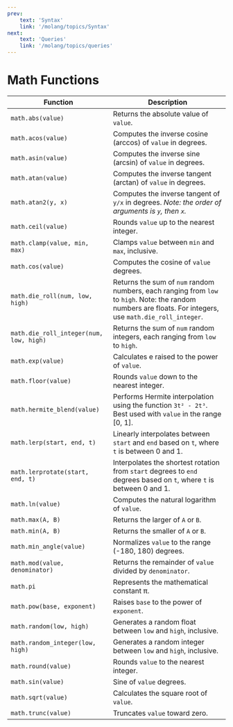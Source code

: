 ```yaml
---
prev:
    text: 'Syntax'
    link: '/molang/topics/Syntax'
next: 
    text: 'Queries'
    link: '/molang/topics/queries'
---
```

# Math Functions

| Function | Description |
| --- | --- |
| `math.abs(value)` | Returns the absolute value of `value`. |
| `math.acos(value)` | Computes the inverse cosine (arccos) of `value` in degrees. |
| `math.asin(value)` | Computes the inverse sine (arcsin) of `value` in degrees. |
| `math.atan(value)` | Computes the inverse tangent (arctan) of `value` in degrees. |
| `math.atan2(y, x)` | Computes the inverse tangent of `y/x` in degrees. *Note: the order of arguments is `y`, then `x`.* |
| `math.ceil(value)` | Rounds `value` up to the nearest integer. |
| `math.clamp(value, min, max)` | Clamps `value` between `min` and `max`, inclusive. |
| `math.cos(value)` | Computes the cosine of `value` degrees. |
| `math.die_roll(num, low, high)` | Returns the sum of `num` random numbers, each ranging from `low` to `high`. Note: the random numbers are floats. For integers, use `math.die_roll_integer`. |
| `math.die_roll_integer(num, low, high)` | Returns the sum of `num` random integers, each ranging from `low` to `high`. |
| `math.exp(value)` | Calculates e raised to the power of `value`. |
| `math.floor(value)` | Rounds `value` down to the nearest integer. |
| `math.hermite_blend(value)` | Performs Hermite interpolation using the function `3t² - 2t³`. Best used with `value` in the range [0, 1]. |
| `math.lerp(start, end, t)` | Linearly interpolates between `start` and `end` based on `t`, where `t` is between 0 and 1. |
| `math.lerprotate(start, end, t)` | Interpolates the shortest rotation from `start` degrees to `end` degrees based on `t`, where `t` is between 0 and 1. |
| `math.ln(value)` | Computes the natural logarithm of `value`. |
| `math.max(A, B)` | Returns the larger of `A` or `B`. |
| `math.min(A, B)` | Returns the smaller of `A` or `B`. |
| `math.min_angle(value)` | Normalizes `value` to the range (-180, 180) degrees. |
| `math.mod(value, denominator)` | Returns the remainder of `value` divided by `denominator`. |
| `math.pi` | Represents the mathematical constant π. |
| `math.pow(base, exponent)` | Raises `base` to the power of `exponent`. |
| `math.random(low, high)` | Generates a random float between `low` and `high`, inclusive. |
| `math.random_integer(low, high)` | Generates a random integer between `low` and `high`, inclusive. |
| `math.round(value)` | Rounds `value` to the nearest integer. |
| `math.sin(value)` | Sine of `value` degrees. |
| `math.sqrt(value)` | Calculates the square root of `value`. |
| `math.trunc(value)` | Truncates `value` toward zero. |